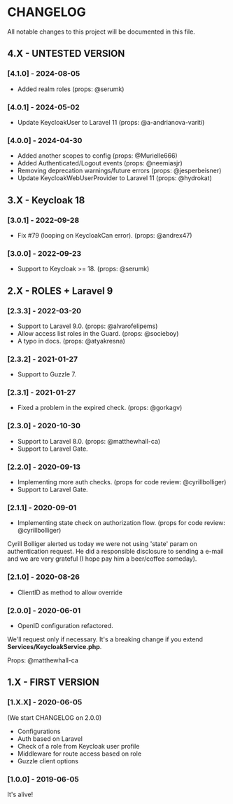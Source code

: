 # CHANGELOG

All notable changes to this project will be documented in this file.

## 4.X - UNTESTED VERSION

### [4.1.0] - 2024-08-05

* Added realm roles (props: @serumk)

### [4.0.1] - 2024-05-02

* Update KeycloakUser to Laravel 11 (props: @a-andrianova-variti)

### [4.0.0] - 2024-04-30

* Added another scopes to config (props: @Murielle666)
* Added Authenticated/Logout events (props: @neemiasjr)
* Removing deprecation warnings/future errors (props: @jesperbeisner)
* Update KeycloakWebUserProvider to Laravel 11 (props: @hydrokat)

## 3.X - Keycloak 18

### [3.0.1] - 2022-09-28

* Fix #79 (looping on KeycloakCan error). (props: @andrex47)

### [3.0.0] - 2022-09-23

* Support to Keycloak >= 18. (props: @serumk)

## 2.X - ROLES + Laravel 9

### [2.3.3] - 2022-03-20

* Support to Laravel 9.0. (props: @alvarofelipems)
* Allow access list roles in the Guard. (props: @socieboy)
* A typo in docs. (props: @atyakresna)

### [2.3.2] - 2021-01-27

* Support to Guzzle 7.

### [2.3.1] - 2021-01-27

* Fixed a problem in the expired check. (props: @gorkagv)

### [2.3.0] - 2020-10-30

* Support to Laravel 8.0. (props: @matthewhall-ca)
* Support to Laravel Gate.

### [2.2.0] - 2020-09-13

* Implementing more auth checks. (props for code review: @cyrillbolliger)
* Support to Laravel Gate.

### [2.1.1] - 2020-09-01

* Implementing state check on authorization flow. (props for code review: @cyrillbolliger)

Cyrill Bolliger alerted us today we were not using 'state' param on authentication request.
He did a responsible disclosure to sending a e-mail and we are very grateful (I hope pay him a beer/coffee someday).

### [2.1.0] - 2020-08-26

* ClientID as method to allow override

### [2.0.0] - 2020-06-01

* OpenID configuration refactored.

We'll request only if necessary.
It's a breaking change if you extend **Services/KeycloakService.php**.

Props: @matthewhall-ca

## 1.X - FIRST VERSION

### [1.X.X] - 2020-06-05

(We start CHANGELOG on 2.0.0)

* Configurations
* Auth based on Laravel
* Check of a role from Keycloak user profile
* Middleware for route access based on role
* Guzzle client options

### [1.0.0] - 2019-06-05

It's alive!

